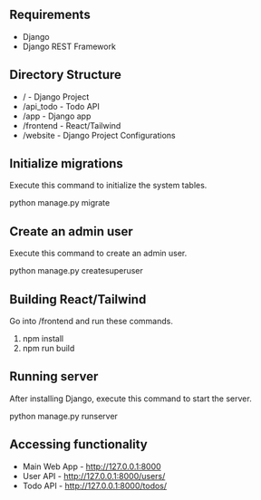 ## Requirements

- Django
- Django REST Framework

## Directory Structure

- / - Django Project
- /api_todo - Todo API
- /app - Django app
- /frontend - React/Tailwind
- /website - Django Project Configurations

## Initialize migrations

Execute this command to initialize the system tables.

python manage.py migrate

## Create an admin user

Execute this command to create an admin user.

python manage.py createsuperuser

## Building React/Tailwind

Go into /frontend and run these commands.

1. npm install
2. npm run build

## Running server

After installing Django, execute this command to start the server.

python manage.py runserver

## Accessing functionality

- Main Web App - http://127.0.0.1:8000
- User API - http://127.0.0.1:8000/users/
- Todo API - http://127.0.0.1:8000/todos/

